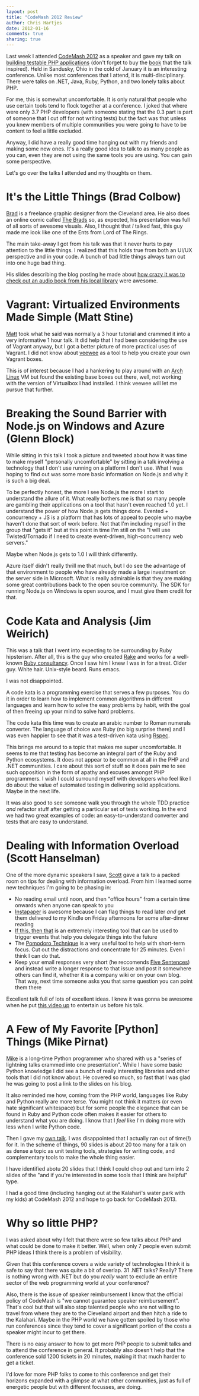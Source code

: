 ```yaml
---
layout: post
title: "CodeMash 2012 Review" 
author: Chris Hartjes
date: 2012-01-16
comments: true 
sharing: true 
---
```

Last week I attended [CodeMash 2012](http://codemash.org) as a speaker and
gave my talk on [building testable PHP applications](http://www.slideshare.net/chartjes/building-testable-php-applications) (don't forget to buy the [book](http://grumpy-testing.com) that the talk inspired). Held in Sandusky, Ohio in the
cold of January it is an interesting conference. Unlike most conferences that
I attend, it is multi-disciplinary. There were talks on .NET, Java, Ruby, Python,
and two lonely talks about PHP. 

For me, this is somewhat uncomfortable. It is only natural that people who use
certain tools tend to flock together at a conference. I joked that where were
only 3.7 PHP developers (with someone stating that the 0.3 part is part of someone
that I cut off for not writing tests) but the fact was that unless you knew
members of multiple communities you were going to have to be content to feel
a little excluded.

Anyway, I did have a really good time hanging out with my friends and making
some new ones. It's a really good idea to talk to as many people as you can,
even they are not using the same tools you are using. You can gain some
perspective.

Let's go over the talks I attended and my thoughts on them.

# It's the Little Things (Brad Colbow)

[Brad](https://twitter.com/bradcolbow) is a freelance graphic designer from the Cleveland area. He also does
an online comic called [The Brads](http://bradcolbow.com/archive/) so, as expected,
his presentation was full of all sorts of awesome visuals. Also, I thought
that *I* talked fast, this guy made me look like one of the Ents from Lord of The
Rings.

The main take-away I got from his talk was that it never hurts to pay attention
to the little things. I realized that this holds true from both an UI/UX perspective
and in your code. A bunch of bad little things always turn out into one huge
bad thing.

His slides describing the blog posting he made about [how crazy it was to check out an audio book from his local library](http://bradcolbow.com/archive/view/the_brads_why_drm_doesnt_work/?p=205) were awesome.

# Vagrant: Virtualized Environments Made Simple (Matt Stine)

[Matt](https://twitter.com/mstine) took what he said was normally a 3 hour
tutorial and crammed it into a very informative 1 hour talk. It did help
that I had been considering the use of Vagrant anyway, but I got a better
picture of more practical uses of Vagrant. I did not know about [veewee](http://www.ducea.com/2011/08/15/building-vagrant-boxes-with-veewee/)
as a tool to help you create your own Vagrant boxes.

This is of interest because I had a hankering to play around with an [Arch Linux](http://www.archlinux.org/)
VM but found the existing base boxes out there, well, not working with the
version of Virtualbox I had installed. I think veewee will let me pursue
that further.

# Breaking the Sound Barrier with Node.js on Windows and Azure (Glenn Block)

While sitting in this talk I took a picture and tweeted about how it was time
to make myself "personally uncomfortable" by sitting in a talk involving a
technology that I don't use running on a platform I don't use. What I was hoping
to find out was some more basic information on Node.js and why it is such a 
big deal. 

To be perfectly honest, the more I see Node.js the more I start to understand
the allure of it. What really bothers me is that so many people are gambling
their applications on a tool that hasn't even reached 1.0 yet. I understand
the power of how Node.js gets things done. Evented + concurrency + JS is a platform that
has lots of appeal to people who maybe haven't done that sort of work before.
Not that I'm including myself in the group that "gets it" but at this point
in time I'm still on the "I will use Twisted/Tornado if I need to create event-driven,
high-concurrency web servers."

Maybe when Node.js gets to 1.0 I will think differently. 

Azure itself didn't really thrill me that much, but I do see the advantage of
that environment to people who have already made a large investment on the 
server side in Microsoft. What is really admirable is that they are making
some great contributions back to the open source community. The SDK for running
Node.js on Windows is open source, and I must give them credit for that.

# Code Kata and Analysis (Jim Weirich)

This was a talk that I went into expecting to be surrounding by Ruby hipsterism.
After all, this is the guy who created [Rake](http://rake.rubyforge.org/) and works
for a well-known [Ruby consultancy](http://edgecase.com/). Once I saw him I
knew I was in for a treat. Older guy. White hair. Unix-style beard. Runs emacs.

I was not disappointed.

A code kata is a programming exercise that serves a few purposes. You do it
in order to learn how to implement common algorithms in different languages
and learn how to solve the easy problems by habit, with the goal of then 
freeing up your mind to solve hard problems.

The code kata this time was to create an arabic number to Roman numerals
converter. The language of choice was Ruby (no big surprise there) and I
was even happier to see that it was a test-driven kata using [Rspec](http://rspec.info/).

This brings me around to a topic that makes me super uncomfortable. It seems 
to me that testing has become an integral part of the Ruby and Python ecosystems.
It does not appear to be common at all in the PHP and .NET communities. I care
about this sort of stuff so it does pain me to see such opposition in the form
of apathy and excuses amongst PHP programmers. I wish I could surround myself
with developers who feel like I do about the value of automated testing in
delivering solid applications. Maybe in the next life.

It was also good to see someone walk you through the whole TDD practice *and*
refactor stuff after getting a particular set of tests working. In the end
we had two great examples of code: an easy-to-understand converter and tests
that are easy to understand. 

# Dealing with Information Overload (Scott Hanselman)

One of the more dynamic speakers I saw, [Scott](https://twitter.com/shanselman) gave
a talk to a packed room on tips for dealing with information overload. From him
I learned some new techniques I'm going to be phasing in:

* No reading email until noon, and then "office hours" from a certain time onwards when
anyone can speak to you
* [Instapaper](http://www.instapaper.com/) is awesome because I can flag things to read later *and* get them
delivered to my Kindle on Friday afternoons for some after-dinner reading
* [If this, then that](http://www.ifttt.com/) is an extremely interesting tool
that can be used to trigger events that help you delegate things into the future
* The [Pomodoro Technique](http://www.pomodorotechnique.com/) is a very useful
tool to help with short-term focus. Cut out the distractions and concentrate
for 25 minutes. Even I think I can do that. 
* Keep your email responses very short (he reccomends [Five Sentences](http://five.sentenc.es/)) and
instead write a longer response to that issue and post it somewhere others can
find it, whether it is a company wiki or on your own blog. That way, next time
someone asks you that same question you can point them there 

Excellent talk full of lots of excellent ideas. I knew it was gonna be awesome
when he put [this video up](http://www.funnyordie.com/videos/e685c7e4ff/literal-video-total-eclipse-of-the-heart)
to entertain us before his talk. 

# A Few of My Favorite [Python] Things (Mike Pirnat)

[Mike](http://www.twitter.com/mpirnat) is a long-time Python programmer who
shared with us a "series of lightning talks crammed into one presentation".
While I have some basic Python knowledge I did see a bunch of really interesting
libraries and other tools that I did not know about. He covered so much, so fast
that I was glad he was going to post a link to the slides on his blog.

It also reminded me how, coming from the PHP world, languages like Ruby and Python
really are more terse. You might not think it matters (or even hate significant
whitespace) but for some people the elegance that can be found in Ruby and
Python code often makes it easier for others to understand what you are doing.
I know that I *feel* like I'm doing more with less when I write Python code.

Then I gave my [own talk](http://www.slideshare.net/chartjes/building-testable-php-applications).
I was disappointed that I actually ran out of time(!) for it. In the scheme of
things, 90 slides is about 20 too many for a talk on as dense a topic as unit
testing tools, strategies for writing code, and complementary tools to make the
whole thing easier.

I have identified abotu 20 slides that I think I could chop out and turn into
2 slides of the "and if you're interested in some tools that I think are
helpful" type.

I had a good time (including hanging out at the Kalahari's water park with my
kids) at CodeMash 2012 and hope to go back for CodeMash 2013.

# Why so little PHP?

I was asked about why I felt that there were so few talks about PHP and what
could be done to make it better. Well, when only 7 people even submit PHP
ideas I think there is a problem of visibility.

Given that this conference covers a wide variety of technologies I think it
is safe to say that there was quite a bit of overlap. 31 .NET talks? Really?
There is nothing wrong with .NET but do you *really* want to exclude an entire
sector of the web programming world at your conference?

Also, there is the issue of speaker reimbursement I know that the official
policy of CodeMash is "we cannot guarantee speaker reimbursement". That's cool
but that will also stop talented people who are not willing to travel from
where they are to the Cleveland airport and then hitch a ride to the Kalahari.
Maybe in the PHP world we have gotten spoiled by those who run conferences 
since they tend to cover a significant portion of the costs a speaker might
incur to get there.

There is no easy answer to how to get more PHP people to submit talks and to
attend the conference in general. It probably also doesn't help that the 
conference sold 1200 tickets in 20 minutes, making it that much harder to
get a ticket.

I'd love for more PHP folks to come to this conference and get their horizons
expanded with a glimpse at what other communities, just as full of energetic
people but with different focusses, are doing.


